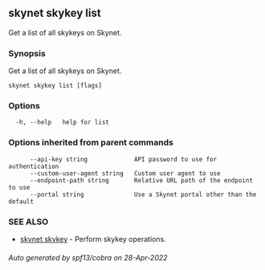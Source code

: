 ## skynet skykey list

Get a list of all skykeys on Skynet.

### Synopsis

Get a list of all skykeys on Skynet.

```
skynet skykey list [flags]
```

### Options

```
  -h, --help   help for list
```

### Options inherited from parent commands

```
      --api-key string             API password to use for authentication
      --custom-user-agent string   Custom user agent to use
      --endpoint-path string       Relative URL path of the endpoint to use
      --portal string              Use a Skynet portal other than the default
```

### SEE ALSO

* [skynet skykey](skynet_skykey.md)	 - Perform skykey operations.

###### Auto generated by spf13/cobra on 28-Apr-2022
